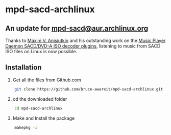 # mpd-sacd-archlinux
An update for [mpd-sacd@aur.archlinux.org](https://aur.archlinux.org/packages/mpd-sacd)
---

Thanks to [Maxim V. Anisiutkin](https://sourceforge.net/u/manisiutkin/profile/) and his outstanding work on the [Music Player Daemon SACD/DVD-A ISO decoder plugins](https://sourceforge.net/projects/mpd.sacddecoder.p/), listening to music from SACD ISO files on Linux is now possible.  

## Installation
1. Get all the files from Github.com
```bash
    git clone https://github.com/bruce-awareit/mpd-sacd-archlinux.git
```
2. cd the downloaded folder
```bash
    cd mpd-sacd-archlinux
```
3. Make and Install the package
```bash
    makepkg -i  
```
